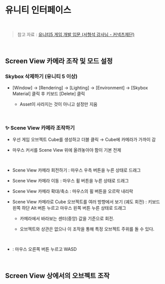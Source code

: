 # 유니티 인터페이스

<br/>

> 참고 자료 : <a href="https://www.edwith.org/unity5_2015_001/lecture/4216?isDesc=false">유니티5 게임 개발 입문 (서형석 강사님 - 커넥츠제단)</a>

<br/>

## Screen View 카메라 조작 및 모드 설정

### Skybox 삭제하기 (유니티 5 이상)

* [Window] → [Rendering] → [Lighting] → [Environment] → [Skybox Material] 클릭 후 키보드 [Delete] 클릭

    * Asset이 사라지는 것이 아니고 설정만 지움

<br/>

### ✨ Scene View 카메라 조작하기

* 우선 게임 오브젝트 Cube를 생성하고 더블 클릭 → Cube에 카메라가 가까이 감

* 마우스 커서를 Scene View 위에 올려놓아야 함이 기본 전제

<br/>

* Scene View 카메라 회전하기 : 마우스 우측 버튼을 누른 상태로 드래그

* Scene View 카메라 이동 : 마우스 휠 버튼을 누른 상태로 드래그

* Scene View 카메라 확대/축소 : 마우스의 휠 버튼을 오르락 내리락

* Scene View 카메라로 Cube 오브젝트를 여러 방향에서 보기 (궤도 회전) : 키보드 왼쪽 하단 Alt 버튼 누르고 마우스 왼쪽 버튼 누른 상태로 드래그

    * 카메라에서 바라보는 센터(중앙) 값을 기준으로 회전.
    
    * 오브젝트와 상관은 없으나 이 조작을 통해 특정 오브젝트 주위를 돌 수 있다.

<br/>

* : 마우스 오른쪽 버튼 누르고 WASD

<br/>

## Screen View 상에서의 오브젝트 조작